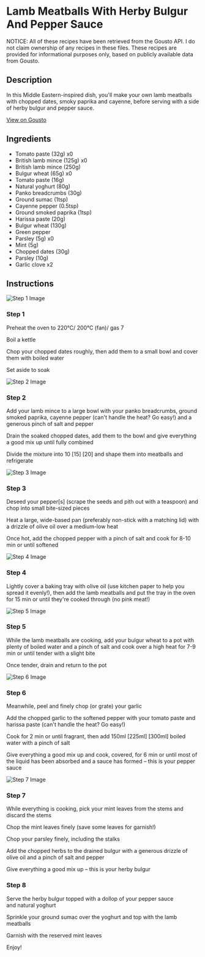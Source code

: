 # Lamb Meatballs With Herby Bulgur And Pepper Sauce

NOTICE: All of these recipes have been retrieved from the Gousto API. I do not claim ownership of any recipes in these files. These recipes are provided for informational purposes only, based on publicly available data from Gousto.

## Description

In this Middle Eastern-inspired dish, you'll make your own lamb meatballs with chopped dates, smoky paprika and cayenne, before serving with a side of herby bulgur and pepper sauce.

[View on Gousto](https://www.gousto.co.uk/recipes/cookbook/lamb-meatballs-with-bulgur-hot-red-pepper-sauce)

## Ingredients

- Tomato paste (32g) x0
- British lamb mince (125g) x0
- British lamb mince (250g)
- Bulgur wheat (65g) x0
- Tomato paste (16g)
- Natural yoghurt (80g)
- Panko breadcrumbs (30g)
- Ground sumac (1tsp)
- Cayenne pepper (0.5tsp)
- Ground smoked paprika (1tsp)
- Harissa paste (20g)
- Bulgur wheat (130g)
- Green pepper
- Parsley (5g) x0
- Mint (5g)
- Chopped dates (30g)
- Parsley (10g)
- Garlic clove x2

## Instructions

![Step 1 Image](https://production-media.gousto.co.uk/cms/recipe-step-image/1179.-step-1-x200.jpg)

### Step 1

Preheat the oven to 220°C/ 200°C (fan)/ gas 7

Boil a kettle

Chop your chopped dates roughly, then add them to a small bowl and cover them with boiled water

Set aside to soak

![Step 2 Image](https://production-media.gousto.co.uk/cms/recipe-step-image/1179.-step-2-x200.jpg)

### Step 2

Add your lamb mince to a large bowl with your panko breadcrumbs, ground smoked paprika, cayenne pepper (can't handle the heat? Go easy!) and a generous pinch of salt and pepper

Drain the soaked chopped dates, add them to the bowl and give everything a good mix up until fully combined

Divide the mixture into 10 <span class="text-purple">[15]</span> <span class="text-danger">[20]</span> and shape them into meatballs and refrigerate

![Step 3 Image](https://production-media.gousto.co.uk/cms/recipe-step-image/1179.-step-3-x200.jpg)

### Step 3

Deseed your pepper[s] (scrape the seeds and pith out with a teaspoon) and chop into small bite-sized pieces

Heat a large, wide-based pan (preferably non-stick with a matching lid) with a drizzle of olive oil over a medium-low heat

Once hot, add the chopped pepper with a pinch of salt and cook for 8-10 min or until softened

![Step 4 Image](https://production-media.gousto.co.uk/cms/recipe-step-image/1179.-step-4-x200.jpg)

### Step 4

Lightly cover a baking tray with olive oil (use kitchen paper to help you spread it evenly!), then add the lamb meatballs and put the tray in the oven for 15 min or until they're cooked through (no pink meat!)

![Step 5 Image](https://production-media.gousto.co.uk/cms/recipe-step-image/1179.-step-5-x200.jpg)

### Step 5

While the lamb meatballs are cooking, add your bulgur wheat to a pot with plenty of boiled water and a pinch of salt and cook over a high heat for 7-9 min or until tender with a slight bite

Once tender, drain and return to the pot

![Step 6 Image](https://production-media.gousto.co.uk/cms/recipe-step-image/1179.-step-6-x200.jpg)

### Step 6

Meanwhile, peel and finely chop (or grate) your garlic

Add the chopped garlic to the softened pepper with your tomato paste and harissa paste (can't handle the heat? Go easy!)

Cook for 2 min or until fragrant, then add 150ml<span class="text-purple"> [225ml]</span> <span class="text-danger">[300ml]</span> boiled water with a pinch of salt

Give everything a good mix up and cook, covered, for 6 min or until most of the liquid has been absorbed and a sauce has formed – this is your pepper sauce

![Step 7 Image](https://production-media.gousto.co.uk/cms/recipe-step-image/1179.-step-7-x200.jpg)

### Step 7

While everything is cooking, pick your mint leaves from the stems and discard the stems

Chop the mint leaves finely (save some leaves for garnish!)

Chop your parsley finely, including the stalks

Add the chopped herbs to the drained bulgur with a generous drizzle of olive oil and a pinch of salt and pepper

Give everything a good mix up – this is your herby bulgur

### Step 8

Serve the herby bulgur topped with a dollop of your pepper sauce and natural yoghurt

Sprinkle your ground sumac over the yoghurt and top with the lamb meatballs

Garnish with the reserved mint leaves

Enjoy!

